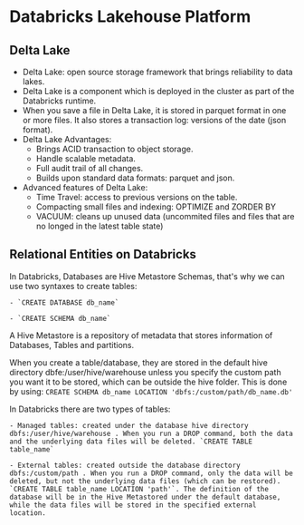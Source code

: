 # Databricks Lakehouse Platform
## Delta Lake
- Delta Lake: open source storage framework that brings reliability to data lakes.
- Delta Lake is a component which is deployed in the cluster as part of the Databricks runtime. 
- When you save a file in Delta Lake, it is stored in parquet format in one or more files. It also stores a transaction log: versions of the date (json format).
- Delta Lake Advantages:
    - Brings ACID transaction to object storage.
    - Handle scalable metadata.
    - Full audit trail of all changes.
    - Builds upon standard data formats: parquet and json.
- Advanced features of Delta Lake:
    - Time Travel: access to previous versions on the table.
    - Compacting small files and indexing: OPTIMIZE and ZORDER BY
    - VACUUM: cleans up unused data (uncommited files and files that are no longed in the latest table state)

## Relational Entities on Databricks
In Databricks, Databases are Hive Metastore Schemas, that's why we can use two syntaxes to create tables:

    - `CREATE DATABASE db_name`

    - `CREATE SCHEMA db_name`

A Hive Metastore is a repository of metadata that stores information of Databases, Tables and partitions.

When you create a table/database, they are stored in the default hive directory dbfe:/user/hive/warehouse unless you specify the custom path you want it to be stored, which can be outside the hive folder. This is done by using:
`CREATE SCHEMA db_name LOCATION 'dbfs:/custom/path/db_name.db'`

In Databricks there are two types of tables:

    - Managed tables: created under the database hive directory dbfs:/user/hive/warehouse . When you run a DROP command, both the data and the underlying data files will be deleted. `CREATE TABLE table_name`
    
    - External tables: created outside the database directory dbfs:/custom/path . When you run a DROP command, only the data will be deleted, but not the underlying data files (which can be restored). `CREATE TABLE table_name LOCATION 'path'`. The definition of the database will be in the Hive Metastored under the default database, while the data files will be stored in the specified external location.
